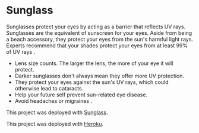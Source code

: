 # Sunglass
Sunglasses protect your eyes by acting as a barrier that reflects UV rays. Sunglasses are the equivalent of sunscreen for your eyes. Aside from being a beach accessory, they protect your eyes from the sun's harmful light rays. Experts recommend that your shades protect your eyes from at least 99% of UV rays . 

* Lens size counts. The larger the lens, the more of your eye it will protect. 
* Darker sunglasses don't always mean they offer more UV protection. 
* They protect your eyes against the sun's UV rays, which could otherwise lead to cataracts.
* Help your future self prevent sun-related eye disease.
* Avoid headaches or migraines .


This project was deployed with [Sunglass](https://sunglass-ff132.web.app/).

This project was deployed with [Heroku](https://agile-sea-88546.herokuapp.com/).


